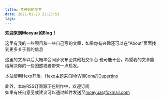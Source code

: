 ```yaml
---
title: 梦开始的地方
date: 2021-01-23 21:25:53
tags:
---
```

**欢迎来到Moeyua的Blog！**

这里有我的一些项目和一些自己写的文章，如果你有兴趣还可以在“About”页面找到更多关于我的信息

这里的文章以后大概率会同步发布至其他社交平台 ~~也可能不会~~，希望我的文章能给解决你的一些困惑或者带来一点启发。

本站使用Hexo开发，Hexo主题来自MrWillCom的[Cupertino](https://github.com/MrWillCom/hexo-theme-cupertino)

此外，本站RSS订阅源正在制作中，欢迎订阅<br>
如果有任何意见或建议可以通过邮件发送至<moeyua@foxmail.com>
